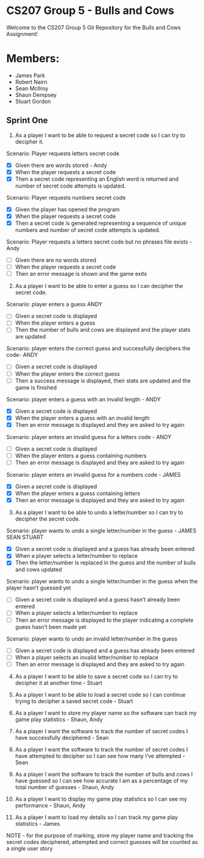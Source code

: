 # CS207 Group 5 - Bulls and Cows

Welcome to the CS207 Group 5 Git Repository for the Bulls and Cows Assignment!

# Members:

- James Park
- Robert Nairn
- Sean McIlroy
- Shaun Dempsey
- Stuart Gordon

## Sprint One

1. As a player I want to be able to request a secret code so I can try to decipher it.

Scenario: Player requests letters secret code
- [x] Given there are words stored - Andy
- [x] When the player requests a secret code
- [x] Then a secret code representing an English word is returned and number of secret code attempts is updated.

Scenario: Player requests numbers secret code
- [x] Given the player has opened the program
- [x] When the player requests a secret code
- [x] Then a secret code is generated representing a sequence of unique numbers and number of secret code attempts is updated. 

Scenario: Player requests a letters secret code but no phrases file exists - Andy
- [ ] Given there are no words stored
- [ ] When the player requests a secret code
- [ ] Then an error message is shown and the game exits

2. As a player I want to be able to enter a guess so I can decipher the secret code.

Scenario: player enters a guess ANDY
- [ ] Given a secret code is displayed 
- [ ] When the player enters a guess 
- [ ] Then the number of bulls and cows are displayed and the player stats are updated 

Scenario: player enters the correct guess and successfully deciphers the code- ANDY
- [ ] Given a secret code is displayed  
- [ ] When the player enters the correct guess 
- [ ] Then a success message is displayed, their stats are updated and the game is finished

Scenario: player enters a guess with an invalid length - ANDY
- [x] Given a secret code is displayed  
- [x] When the player enters a guess with an invalid length 
- [x] Then an error message is displayed and they are asked to try again

Scenario: player enters an invalid guess for a letters code - ANDY 
- [ ] Given a secret code is displayed  
- [ ] When the player enters a guess containing numbers 
- [ ] Then an error message is displayed and they are asked to try again 

Scenario: player enters an invalid guess for a numbers code - JAMES
- [x] Given a secret code is displayed  
- [x] When the player enters a guess containing letters 
- [x] Then an error message is displayed and they are asked to try again

3. As a player I want to be able to undo a letter/number so I can try to decipher the secret code.

Scenario: player wants to undo a single letter/number in the guess - JAMES SEAN STUART
- [x] Given a secret code is displayed and a guess has already been entered
- [x] When a player selects a letter/number to replace
- [x] Then the letter/number is replaced in the guess and the number of bulls and cows updated

Scenario: player wants to undo a single letter/number in the guess when the player hasn’t guessed yet
- [ ] Given a secret code is displayed and a guess hasn’t already been entered
- [ ] When a player selects a letter/number to replace
- [ ] Then an error message is displayed to the player indicating a complete guess hasn’t been made yet

Scenario: player wants to undo an invalid letter/number in the guess
- [ ] Given a secret code is displayed and a guess has already been entered
- [ ] When a player selects an invalid letter/number to replace
- [ ] Then an error message is displayed and they are asked to try again

4. As a player I want to be able to save a secret code so I can try to decipher it at another time - Stuart


5. As a player I want to be able to load a secret code so I can continue trying to decipher a saved secret code - Stuart


7. As a player I want to store my player name so the software can track my game play statistics - Shaun, Andy


8. As a player I want the software to track the number of secret codes I have successfully deciphered - Sean


9. As a player I want the software to track the number of secret codes I have attempted to decipher so I can see how many I’ve attempted - Sean


10. As a player I want the software to track the number of bulls and cows I have guessed so I can see how accurate I am as a percentage of my total number of guesses - Shaun, Andy


11. As a player I want to display my game play statistics so I can see my performance - Shaun, Andy


12. As a player I want to load my details so I can track my game play statistics - James


NOTE - for the purpose of marking, store my player name and tracking the secret codes deciphered, attempted and correct guesses will be counted as a single user story